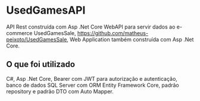 # UsedGamesAPI
API Rest construída com Asp .Net Core WebAPI para servir dados ao e-commerce UsedGamesSale, https://github.com/matheus-peixoto/UsedGamesSale, Web Application também construída com Asp .Net Core.

## O que foi utilizado
C#, Asp .Net Core, Bearer com JWT para autorização e autenticação, banco de dados SQL Server com ORM Entity Framework Core, padrão repository e padrão DTO com Auto Mapper.